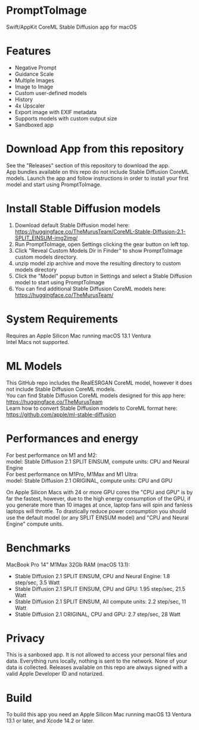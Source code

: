 # PromptToImage
Swift/AppKit CoreML Stable Diffusion app for macOS


# Features
- Negative Prompt
- Guidance Scale
- Multiple Images
- Image to Image
- Custom user-defined models
- History
- 4x Upscaler 
- Export image with EXIF metadata
- Supports models with custom output size
- Sandboxed app

# Download App from this repository
See the "Releases" section of this repository to download the app.<br>
App bundles available on this repo do not include Stable Diffusion CoreML models. Launch the app and follow instructions in order to install your first model and start using PromptToImage.  

# Install Stable Diffusion models<br>
1. Download default Stable Diffusion model here: https://huggingface.co/TheMurusTeam/CoreML-Stable-Diffusion-2.1-SPLIT_EINSUM-img2img/ <br>
2. Run PromptToImage, open Settings clicking the gear button on left top.
3. Click "Reveal Custom Models Dir in Finder" to show PromptToImage custom models directory.
4. unzip model zip archive and move the resulting directory to custom models directory
5. Click the "Model" popup button in Settings and select a Stable Diffusion model to start using PromptToImage
6. You can find additional Stable Diffusion CoreML models here: https://huggingface.co/TheMurusTeam/

# System Requirements
Requires an Apple Silicon Mac running macOS 13.1 Ventura<br>
Intel Macs not supported.

# ML Models
This GitHub repo includes the RealESRGAN CoreML model, however it does not include Stable Diffusion CoreML models.<br>
You can find Stable Diffusion CoreML models designed for this app here:
https://huggingface.co/TheMurusTeam<br>
Learn how to convert Stable Diffusion models to CoreML format here: https://github.com/apple/ml-stable-diffusion

# Performances and energy
For best performance on M1 and M2:<br>
model: Stable Diffusion 2.1 SPLIT EINSUM, compute units: CPU and Neural Engine<br>
For best performance on M1Pro, M1Max and M1 Ultra:<br>
model: Stable Diffusion 2.1 ORIGINAL, compute units: CPU and GPU<br>

On Apple Silicon Macs with 24 or more GPU cores the "CPU and GPU" is by far the fastest, however, due to the high energy consumption of the GPU, if you generate more than 10 images at once, laptop fans will spin and fanless laptops will throttle. To drastically reduce power consumption you should use the default model (or any SPLIT EINSUM model) and "CPU and Neural Engine" compute units.<br>

# Benchmarks 
MacBook Pro 14" M1Max 32Gb RAM (macOS 13.1):
- Stable Diffusion 2.1 SPLIT EINSUM, CPU and Neural Engine:  1.8 step/sec,   3.5 Watt
- Stable Diffusion 2.1 SPLIT EINSUM, CPU and GPU:            1.95 step/sec,  21.5 Watt
- Stable Diffusion 2.1 SPLIT EINSUM, All compute units:      2.2 step/sec,   11 Watt
- Stable Diffusion 2.1 ORIGINAL, CPU and GPU:                2.7 step/sec,   28 Watt


# Privacy
This is a sanboxed app. It is not allowed to access your personal files and data. Everything runs locally, nothing is sent to the network. None of your data is collected. Releases available on this repo are always signed with a valid Apple Developer ID and notarized.

# Build 
To build this app you need an Apple Silicon Mac running macOS 13 Ventura 13.1 or later, and Xcode 14.2 or later.






